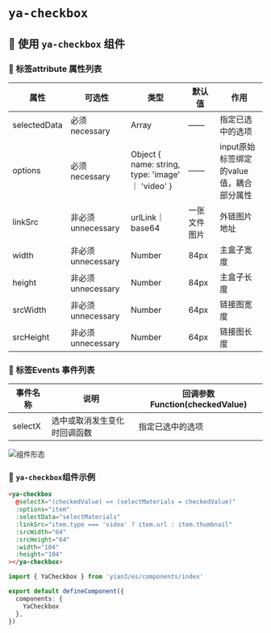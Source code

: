 # `ya-checkbox`

## 🐙 使用 `ya-checkbox` 组件
### 🧊 标签attribute 属性列表
| 属性     |  可选性  |   类型  |  默认值  |   作用   |
|---------|---------|---------|---------|---------|
|selectedData|必须necessary|Array|——|指定已选中的选项|
|options|必须necessary|Object { name: string, type: 'image' ｜ 'video' }|——|input原始标签绑定的value值，耦合部分属性|
|linkSrc|非必须unnecessary|urlLink｜base64|一张文件图片|外链图片地址|
|width|非必须unnecessary|Number|84px|主盒子宽度|
|height|非必须unnecessary|Number|84px|主盒子长度|
|srcWidth|非必须unnecessary|Number|64px|链接图宽度|
|srcHeight|非必须unnecessary|Number|64px|链接图长度|

### 🧊 标签Events 事件列表

|事件名称  |说明  |回调参数 Function(checkedValue)  |
|---------|---------|---------|
|selectX  | 选中或取消发生变化时回调函数 | 指定已选中的选项 |

![组件形态](https://kodo.mboke.top/ya-checkbox.gif)

### 🧊 `ya-checkbox`组件示例
```html
<ya-checkbox
  @selectX="(checkedValue) => (selectMaterials = checkedValue)"
  :options="item"
  :selectData="selectMaterials"
  :linkSrc="item.type === 'video' ? item.url : item.thumbnail"
  :srcWidth="64"
  :srcHeight="64"
  :width="104"
  :height="104"
></ya-checkbox>
```
```typescript
import { YaCheckbox } from 'yian3/es/components/index'

export default defineComponent({
  components: {
    YaCheckbox
  },
})
```